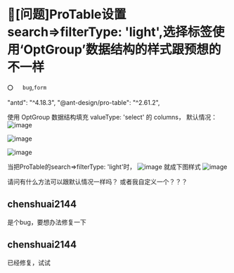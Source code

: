 # 🧐[问题]ProTable设置search=>filterType: 'light',选择标签使用‘OptGroup’数据结构的样式跟预想的不一样

`⭕️   bug`,`form`

"antd": "^4.18.3",
"@ant-design/pro-table": "^2.61.2",

使用 OptGroup 数据结构填充 valueType: 'select' 的 columns，
默认情况：
![image](https://user-images.githubusercontent.com/12421552/161397026-1b1b846f-f420-4502-a973-056afb0f48a2.png)

![image](https://user-images.githubusercontent.com/12421552/161397005-4057c58e-efb4-4c95-9748-d1f2e4ca23c8.png)

![image](https://user-images.githubusercontent.com/12421552/161397069-46e8a826-853e-477c-acf4-f4237693b885.png)

当把ProTable的search=>filterType: 'light'时，
![image](https://user-images.githubusercontent.com/12421552/161397099-beef84c7-95fd-4ac6-b373-799f0219572c.png)
就成下图样式
![image](https://user-images.githubusercontent.com/12421552/161397127-efd893d2-4731-43af-ad0d-13120803a161.png)

请问有什么方法可以跟默认情况一样吗？
或者我自定义一个？？？

## chenshuai2144

是个bug，要想办法修复一下

## chenshuai2144

已经修复，试试
